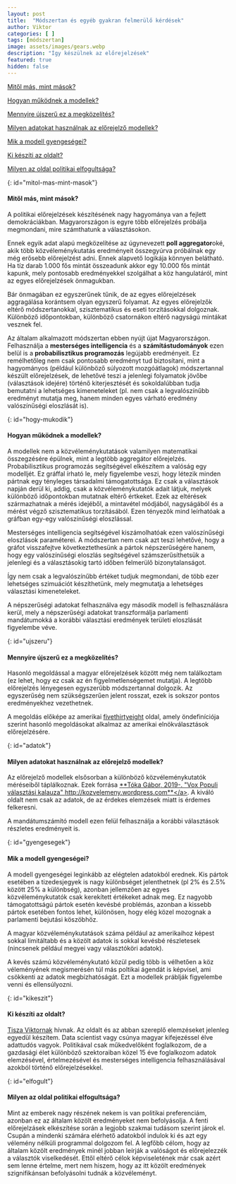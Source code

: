 ```yaml
---
layout: post
title:  "Módszertan és egyéb gyakran felmerülő kérdések"
author: Viktor
categories: [ ]
tags: [módszertan]
image: assets/images/gears.webp
description: "Így készülnek az előrejelzések"
featured: true
hidden: false
---
```


[Mitől más, mint mások?](#mitol-mas-mint-masok)

[Hogyan működnek a modellek?](#hogy-mukodik)

[Mennyire újszerű ez a megközelítés?](#ujszeru)

[Milyen adatokat használnak az előrejelző modellek?](#adatok)

[Mik a modell gyengeségei?](#gyengesegek)

[Ki készíti az oldalt?](#kikeszit)

[Milyen az oldal politikai elfogultsága?](#elfogult)


{: id="mitol-mas-mint-masok"}
#### Mitől más, mint mások?


A politikai előrejelzések készítésének nagy hagyománya van a fejlett demokráciákban. Magyarországon is egyre több előrejelzés próbálja megmondani, mire számthatunk a választásokon. 

Ennek egyik adat alapú megközelítése az úgynevezett **poll aggregator**oké, akik több közvéleménykutatás eredményeit összegyúrva próbálnak egy még erősebb előrejelzést adni. Ennek alapvető logikája könnyen belátható. Ha tíz darab 1.000 fős mintát összeadunk akkor egy 10.000 fős mintát kapunk, mely pontosabb eredményekkel szolgálhat a köz hangulatáról, mint az egyes előrejelzések önmagukban.

Bár önmagában ez egyszerűnek tűnik, de az egyes előrejelzések aggragálása korántsem olyan egyszerű folyamat. Az egyes előrejelzők eltérő módszertanokkal, szisztematikus és eseti torzításokkal dolgoznak. Különböző időpontokban, különböző csatornákon eltérő nagyságú mintákat vesznek fel.

Az általam alkalmazott módszertan ebben nyújt újat Magyarországon. Felhasználja a **mesterséges intelligencia** és a **számítástudományok** ezen belül is a **probabilisztikus programozás** legújabb eredményeit. Ez remélhetőleg nem csak pontosabb eredményt tud biztosítani, mint a hagyományos (például különböző súlyozott mozgóátlagok) módszertannal készült előrejelzések, de lehetővé teszi a jelenlegi folyamatok jövőbe (választások idejére) történő kiterjesztését és sokoldalúbban tudja bemutatni a lehetséges kimeneteleket (pl. nem csak a legvalószínűbb eredményt mutatja meg, hanem minden egyes várható eredmény valószínűségi eloszlását is). 

{: id="hogy-mukodik"}
#### Hogyan működnek a modellek?

A modellek nem a közvéleménykutatások valamilyen matematikai összegzésére épülnek, mint a legtöbb aggregátor előrejelzés. Probabilisztikus programozás segítségével elkészítem a valóság egy modelljét. Ez gráffal írható le, mely figyelembe veszi, hogy létezik minden pártnak egy tényleges társadalmi támogatottsága. Ez csak a választások napján derül ki, addig, csak a közvéleménykutatók adait látjuk, melyek különböző időpontokban mutatnak eltérő értkeket. Ezek az eltérések származhatnak a mérés idejéből, a mintavétel módjából, nagyságából és a mérést végző szisztematikus torzításából. Ezen tényezők mind leírhatóak a gráfban egy-egy valószínűségi eloszlással.

Mesterséges intelligencia segítségével kiszámolhatóak ezen valószínűségi eloszlások paraméterei. A módszertan nem csak azt teszi lehetővé, hogy a gráfot visszafejtve következtethesünk a pártok népszerűségére hanem, hogy egy valószínűségi eloszlás segítségével számszerűsíthetsük a jelenlegi és a választásokig tartó időben felmerülő bizonytalanságot.

Így nem csak a legvalószínűbb értéket tudjuk megmondani, de több ezer lehetséges szimuációt készíthetünk, mely megmutatja a lehetséges választási kimeneteleket. 

A népszerűségi adatokat felhasználva egy második modell is felhasználásra kerül, mely a népszerűségi adatokat transzformálja parlamenti mandátumokká a korábbi választási eredmények területi eloszlását figyelembe véve.

{: id="ujszeru"}
#### Mennyire újszerű ez a megközelítés?

Hasonló megoldással a magyar előrejelzések között még nem találkoztam (ez lehet, hogy ez csak az én figyelmetlenségemet mutatja). A legtöbb előrejelzés lényegesen egyszerűbb módszertannal dolgozik. Az egyszerűség nem szükségszerűen jelent rosszat, ezek is sokszor pontos eredményekhez vezethetnek.

A megoldás előképe az amerikai [fivethirtyeight](https://fivethirtyeight.com/) oldal, amely öndefiníciója szerint hasonló megoldásokat alkalmaz az amerikai elnökválasztások előrejelzésére.

{: id="adatok"}
#### Milyen adatokat használnak az előrejelző modellek?

Az előrejelző modellek elsősorban a különböző közvéleménykutatók méréseiből táplálkoznak. Ezek forrása <a href=http://kozvelemeny.wordpress.com>**Tóka Gábor, 2019-. "Vox Populi választási kalauza" http://kozvelemeny.wordpress.com**</a>. A kiváló oldalt nem csak az adatok, de az érdekes elemzések miatt is érdemes felkeresni.

A mandátumszámító modell ezen felül felhasználja a korábbi választások részletes eredményeit is.

{: id="gyengesegek"}
#### Mik a modell gyengeségei?

A modell gyengeségei leginkább az elégtelen adatokból erednek. Kis pártok esetében a tizedesjegyek is nagy különbséget jelenthetnek (pl 2% és 2.5% között 25% a különbség), azonban jellemzően az egyes közvéleménykutatók csak kerekített értékeket adnak meg. Ez nagyobb támogatottságú pártok esetén kevésbé problémás, azonban a kissebb pártok esetében fontos lehet, különösen, hogy elég közel mozognak a parlamenti bejutási köszöbhöz.

A magyar közvéleménykutatások száma például az amerikaihoz képest sokkal limitáltabb és a közölt adatok is sokkal kevésbé részletesek (nincsenek például megyei vagy választóköri adatok).

A kevés számú közvéleménykutató közül pedig több is vélhetően a köz véleményének megismerésén túl más poltikai ágendát is képvisel, ami csökkenti az adatok megbízhatóságát. Ezt a modellek práblják figyelembe venni és ellensúlyozni.

{: id="kikeszit"}
#### Ki készíti az oldalt?

[Tisza Viktornak](https://www.linkedin.com/in/viktor-tisza-5309b28/) hívnak. Az oldalt és az abban szereplő elemzéseket jelenleg egyedül készítem. Data scientist vagy csúnya magyar kifejezéssel élve adattudós vagyok. Politikával csak műkedvelőként foglalkozom, de a gazdasági élet különböző szektoraiban közel 15 éve foglalkozom adatok elemzésével, értelmezésével és mesterséges intelligencia felhasználásával azokból történő előrejelzésekkel.

{: id="elfogult"}
#### Milyen az oldal politikai elfogultsága?

Mint az emberek nagy részének nekem is van politikai preferenciám, azonban ez az általam közölt eredményeket nem befolyásolja. A fenti előrejelzásek elkészítése során a legjobb szakmai tudásom szerint járok el. Csupán a mindenki számára elérhető adatokból indulok ki és azt egy vélemény nélküli programmal dolgozom fel. A legfőbb célom, hogy az általam közölt eredmények minél jobban leírják a valóságot és előrejelezzék a választók viselkedését. Ettől eltérő célok képviseletének már csak azért sem lenne értelme, mert nem hiszem, hogy az itt közölt eredmények szignifikánsan befolyásolni tudnák a közvéleményt.

<br>
